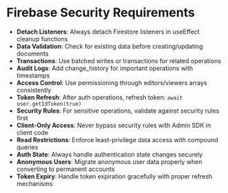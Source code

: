 # Firebase Security Requirements

- **Detach Listeners**: Always detach Firestore listeners in useEffect cleanup functions
- **Data Validation**: Check for existing data before creating/updating documents
- **Transactions**: Use batched writes or transactions for related operations
- **Audit Logs**: Add change_history for important operations with timestamps
- **Access Control**: Use permissioning through editors/viewers arrays consistently
- **Token Refresh**: After auth operations, refresh token: `await user.getIdToken(true)`
- **Security Rules**: For sensitive operations, validate against security rules first
- **Client-Only Access**: Never bypass security rules with Admin SDK in client code
- **Read Restrictions**: Enforce least-privilege data access with compound queries
- **Auth State**: Always handle authentication state changes securely
- **Anonymous Users**: Migrate anonymous user data properly when converting to permanent accounts
- **Token Expiry**: Handle token expiration gracefully with proper refresh mechanisms